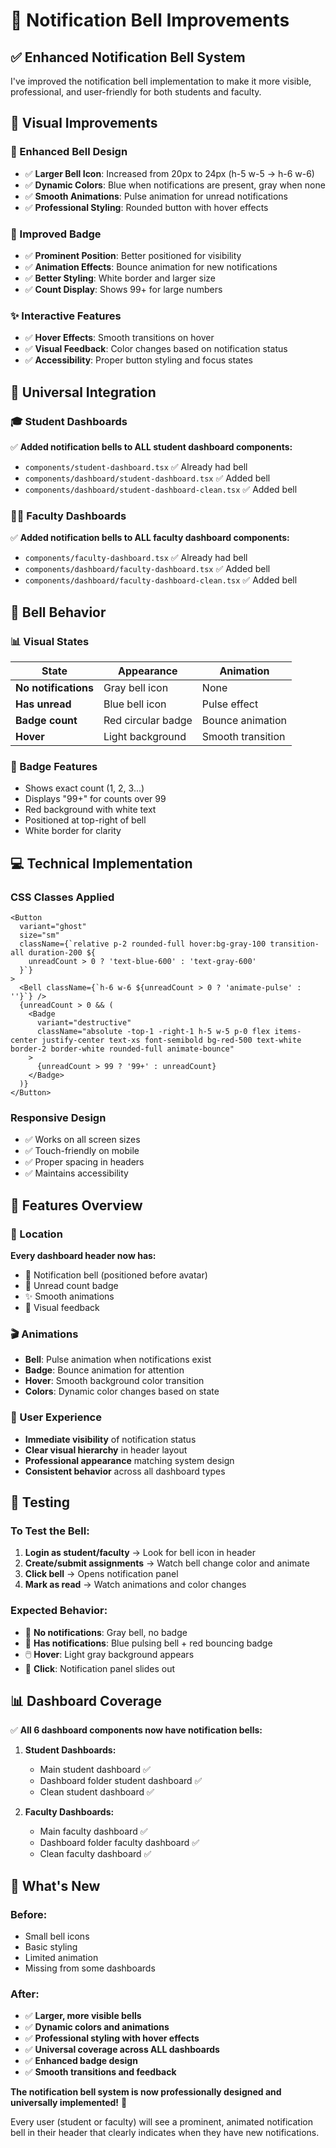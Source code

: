# 🔔 Notification Bell Improvements

## ✅ **Enhanced Notification Bell System**

I've improved the notification bell implementation to make it more visible, professional, and user-friendly for both students and faculty.

## 🎨 **Visual Improvements**

### **🔔 Enhanced Bell Design**
- ✅ **Larger Bell Icon**: Increased from 20px to 24px (h-5 w-5 → h-6 w-6)
- ✅ **Dynamic Colors**: Blue when notifications are present, gray when none
- ✅ **Smooth Animations**: Pulse animation for unread notifications
- ✅ **Professional Styling**: Rounded button with hover effects

### **🔴 Improved Badge**
- ✅ **Prominent Position**: Better positioned for visibility
- ✅ **Animation Effects**: Bounce animation for new notifications
- ✅ **Better Styling**: White border and larger size
- ✅ **Count Display**: Shows 99+ for large numbers

### **✨ Interactive Features**
- ✅ **Hover Effects**: Smooth transitions on hover
- ✅ **Visual Feedback**: Color changes based on notification status
- ✅ **Accessibility**: Proper button styling and focus states

## 📱 **Universal Integration**

### **🎓 Student Dashboards**
✅ **Added notification bells to ALL student dashboard components:**
- `components/student-dashboard.tsx` ✅ Already had bell
- `components/dashboard/student-dashboard.tsx` ✅ Added bell
- `components/dashboard/student-dashboard-clean.tsx` ✅ Added bell

### **👨‍🏫 Faculty Dashboards**
✅ **Added notification bells to ALL faculty dashboard components:**
- `components/faculty-dashboard.tsx` ✅ Already had bell
- `components/dashboard/faculty-dashboard.tsx` ✅ Added bell
- `components/dashboard/faculty-dashboard-clean.tsx` ✅ Added bell

## 🎯 **Bell Behavior**

### **📊 Visual States**
| State | Appearance | Animation |
|-------|------------|-----------|
| **No notifications** | Gray bell icon | None |
| **Has unread** | Blue bell icon | Pulse effect |
| **Badge count** | Red circular badge | Bounce animation |
| **Hover** | Light background | Smooth transition |

### **🔢 Badge Features**
- Shows exact count (1, 2, 3...)
- Displays "99+" for counts over 99
- Red background with white text
- Positioned at top-right of bell
- White border for clarity

## 💻 **Technical Implementation**

### **CSS Classes Applied**
```tsx
<Button 
  variant="ghost" 
  size="sm" 
  className={`relative p-2 rounded-full hover:bg-gray-100 transition-all duration-200 ${
    unreadCount > 0 ? 'text-blue-600' : 'text-gray-600'
  }`}
>
  <Bell className={`h-6 w-6 ${unreadCount > 0 ? 'animate-pulse' : ''}`} />
  {unreadCount > 0 && (
    <Badge 
      variant="destructive" 
      className="absolute -top-1 -right-1 h-5 w-5 p-0 flex items-center justify-center text-xs font-semibold bg-red-500 text-white border-2 border-white rounded-full animate-bounce"
    >
      {unreadCount > 99 ? '99+' : unreadCount}
    </Badge>
  )}
</Button>
```

### **Responsive Design**
- ✅ Works on all screen sizes
- ✅ Touch-friendly on mobile
- ✅ Proper spacing in headers
- ✅ Maintains accessibility

## 🚀 **Features Overview**

### **📍 Location**
**Every dashboard header now has:**
- 🔔 Notification bell (positioned before avatar)
- 🔴 Unread count badge
- ✨ Smooth animations
- 🎨 Visual feedback

### **🎬 Animations**
- **Bell**: Pulse animation when notifications exist
- **Badge**: Bounce animation for attention
- **Hover**: Smooth background color transition
- **Colors**: Dynamic color changes based on state

### **📱 User Experience**
- **Immediate visibility** of notification status
- **Clear visual hierarchy** in header layout
- **Professional appearance** matching system design
- **Consistent behavior** across all dashboard types

## 🧪 **Testing**

### **To Test the Bell:**
1. **Login as student/faculty** → Look for bell icon in header
2. **Create/submit assignments** → Watch bell change color and animate
3. **Click bell** → Opens notification panel
4. **Mark as read** → Watch animations and color changes

### **Expected Behavior:**
- 🔘 **No notifications**: Gray bell, no badge
- 🔵 **Has notifications**: Blue pulsing bell + red bouncing badge
- 🖱️ **Hover**: Light gray background appears
- 📱 **Click**: Notification panel slides out

## 📊 **Dashboard Coverage**

✅ **All 6 dashboard components now have notification bells:**

1. **Student Dashboards:**
   - Main student dashboard ✅
   - Dashboard folder student dashboard ✅  
   - Clean student dashboard ✅

2. **Faculty Dashboards:**
   - Main faculty dashboard ✅
   - Dashboard folder faculty dashboard ✅
   - Clean faculty dashboard ✅

## 🎉 **What's New**

### **Before:**
- Small bell icons
- Basic styling
- Limited animation
- Missing from some dashboards

### **After:**
- ✅ **Larger, more visible bells**
- ✅ **Dynamic colors and animations**
- ✅ **Professional styling with hover effects**
- ✅ **Universal coverage across ALL dashboards**
- ✅ **Enhanced badge design**
- ✅ **Smooth transitions and feedback**

**The notification bell system is now professionally designed and universally implemented!** 🚀

Every user (student or faculty) will see a prominent, animated notification bell in their header that clearly indicates when they have new notifications.
































